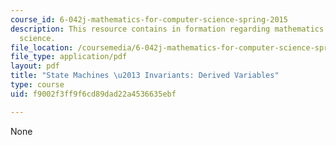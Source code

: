 ```yaml
---
course_id: 6-042j-mathematics-for-computer-science-spring-2015
description: This resource contains in formation regarding mathematics for computer
  science.
file_location: /coursemedia/6-042j-mathematics-for-computer-science-spring-2015/f9002f3ff9f6cd89dad22a4536635ebf_MIT6_042JS16_DerivedVaria.pdf
file_type: application/pdf
layout: pdf
title: "State Machines \u2013 Invariants: Derived Variables"
type: course
uid: f9002f3ff9f6cd89dad22a4536635ebf

---
```

None
